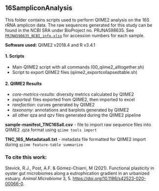 ## 16SampliconAnalysis
This folder contains scripts used to perform QIIME2 analysis on the 16S rRNA amplicon data. The raw sequences generated for this study can be found in the NCBI SRA under BioProject no. PRJNA598635. See [`PRJNA598635_NCBI_info.xlsx`](/PRJNA598635_NCBI_info.xlsx) for accession numbers for each sample.

**Software used:** QIIME2 v2018.4 and R v3.4.1

#### 1. Scripts
- Main QIIME2 script with all commands (00_qiime2_alltogether.sh)
- Script to export QIIME2 files (qiime2_exportcollapsedtable.sh)

#### 2. QIIME2 Results
- *core-metrics-results*: diversity metrics calculated by QIIME2
- *exported*: files exported from QIIME2, then imported to excel
- *rarefaction*: curves generated by QIIME2
- *taxonomy*: annotations and barplots generated by QIIME2
- all other qza and qzv files generated during the QIIME2 pipeline

**sample-manifest_TNC16Sall.csv** - file to import raw sequence files into QIIME2 .qza format using `qiime tools import`

**TNC_16S_Metadataall.txt** - metadata file formatted for QIIME2 import during `qiime feature-table summarize`

### To cite this work:
Stevick, R.J., Post, A.F. & Gómez-Chiarri, M (2021). Functional plasticity in oyster gut microbiomes along a eutrophication gradient in an urbanized estuary. *Animal Microbiome* 3, 5. https://doi.org/10.1186/s42523-020-00066-0.
